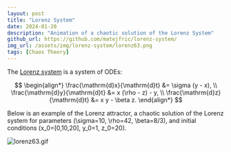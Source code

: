 ```yaml
---
layout: post
title: "Lorenz System"
date: 2024-01-20
description: "Animation of a chaotic solution of the Lorenz System"
github_url: https://github.com/matejfric/lorenz-system/
img_url: /assets/img/lorenz-system/lorenz63.png
tags: [Chaos Theory]
---
```



The [Lorenz system](https://en.wikipedia.org/wiki/Lorenz_system) is a system of ODEs:

$$
\begin{align*}
\frac{\mathrm{d}x}{\mathrm{d}t} &= \sigma (y - x), \\
\frac{\mathrm{d}y}{\mathrm{d}t} &= x (\rho - z) - y, \\
\frac{\mathrm{d}z}{\mathrm{d}t} &= x y - \beta z.
\end{align*}
$$

Below is an example of the Lorenz attractor, a chaotic solution of the Lorenz system for parameters \(\sigma=10, \rho=42, \beta=8/3\), and initial conditions \(x_0=[0,10,20], y_0=1, z_0=20\).

<!-- ![Lorenz attractor](/assets/img/lorenz-system/lorenz63.gif) -->

<img src="/assets/img/lorenz-system/lorenz63.gif" alt="lorenz63.gif" class="center_img" >
